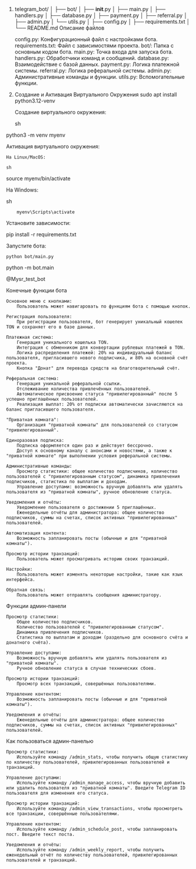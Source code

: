 1. telegram_bot/
│
├── bot/
│   ├── __init__.py
│   ├── main.py
│   ├── handlers.py
│   ├── database.py
│   ├── payment.py
│   ├── referral.py
│   ├── admin.py
│   └── utils.py
│
├── config.py
│
├── requirements.txt
│
└── README.md
Описание файлов

    config.py: Конфигурационный файл с настройками бота.
    requirements.txt: Файл с зависимостями проекта.
    bot/: Папка с основным кодом бота.
        main.py: Точка входа для запуска бота.
        handlers.py: Обработчики команд и сообщений.
        database.py: Взаимодействие с базой данных.
        payment.py: Логика платежной системы.
        referral.py: Логика реферальной системы.
        admin.py: Административные команды и функции.
        utils.py: Вспомогательные функции.

4. Создание и Активация Виртуального Окружения
 sudo  apt install python3.12-venv

    Создание виртуального окружения:

    sh

python3 -m venv myenv

Активация виртуального окружения:

    На Linux/MacOS:

    sh

source myenv/bin/activate

На Windows:

sh

        myenv\Scripts\activate

Установите зависимости:

pip install -r requirements.txt

Запустите бота:

    python bot/main.py
python -m bot.main

@Mysr_test_bot


Конечные функции бота

    Основное меню с кнопками:
        Пользователь может навигаровать по функциям бота с помощью кнопок.

    Регистрация пользователя:
        При регистрации пользователя, бот генерирует уникальный кошелек TON и сохраняет его в базе данных.

    Платежная система:
        Генерация уникального кошелька TON.
        Интеграция с обменником для конвертации рублевых платежей в TON.
        Логика распределения платежей: 20% на индивидуальный баланс пользователя, пригласившего нового подписчика, и 80% на основной счёт проекта.
        Кнопка "Донат" для перевода средств на благотворительный счёт.

    Реферальная система:
        Генерация уникальной реферальной ссылки.
        Отслеживание количества привлечённых пользователей.
        Автоматическое присвоение статуса "привилегированный" после 5 успешно приглашённых пользователей.
        Реализация выплат: 20% от подписки автоматически зачисляются на баланс пригласившего пользователя.

    "Приватная комната":
        Организация "приватной комнаты" для пользователей со статусом "привилегированный".

    Единоразовая подписка:
        Подписка оформляется один раз и действует бессрочно.
        Доступ к основному каналу с анонсами и новостями, а также к "приватной комнате" при выполнении условия реферальной системы.

    Административные команды:
        Просмотр статистики: общее количество подписчиков, количество пользователей с "привилегированным статусом", динамика привлечения подписчиков, статистика по выплатам и доходам.
        Управление доступами: возможность вручную добавлять или удалять пользователя из "приватной комнаты", ручное обновление статуса.

    Уведомления и отчёты:
        Уведомление пользователя о достижении 5 приглашённых.
        Еженедельные отчёты для администратора: общее количество подписчиков, суммы на счетах, список активных "привилегированных" пользователей.

    Автоматизация контента:
        Возможность запланировать посты (обычные и для "приватной комнаты").

    Просмотр истории транзакций:
        Пользователь может просматривать историю своих транзакций.

    Настройки:
        Пользователь может изменять некоторые настройки, такие как язык интерфейса.

    Обратная связь:
        Пользователь может отправлять сообщения администратору.


Функции админ-панели

    Просмотр статистики:
        Общее количество подписчиков.
        Количество пользователей с "привилегированным статусом".
        Динамика привлечения подписчиков.
        Статистика по выплатам и доходам (раздельно для основного счёта и донатного счёта).

    Управление доступами:
        Возможность вручную добавлять или удалять пользователя из "приватной комнаты".
        Ручное обновление статуса в случае технических сбоев.

    Просмотр истории транзакций:
        Просмотр всех транзакций, совершённых пользователями.

    Управление контентом:
        Возможность запланировать посты (обычные и для "приватной комнаты").

    Уведомления и отчёты:
        Еженедельные отчёты для администратора: общее количество подписчиков, суммы на счетах, список активных "привилегированных" пользователей.
Как пользоваться админ-панелью

    Просмотр статистики:
        Используйте команду /admin_stats, чтобы получить общую статистику по количеству пользователей, привилегированных пользователей и транзакций.

    Управление доступами:
        Используйте команду /admin_manage_access, чтобы вручную добавить или удалить пользователя из "приватной комнаты". Введите Telegram ID пользователя для изменения его статуса.

    Просмотр истории транзакций:
        Используйте команду /admin_view_transactions, чтобы просмотреть все транзакции, совершённые пользователями.

    Управление контентом:
        Используйте команду /admin_schedule_post, чтобы запланировать пост. Введите текст поста.

    Уведомления и отчёты:
        Используйте команду /admin_weekly_report, чтобы получить еженедельный отчёт по количеству пользователей, привилегированных пользователей и транзакций.

